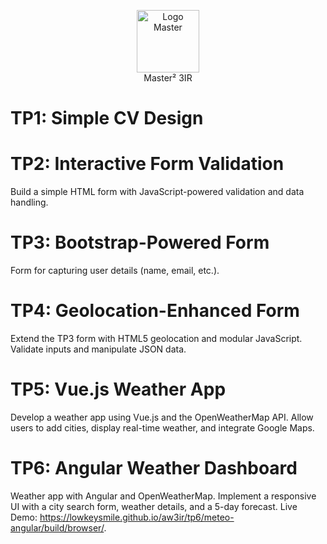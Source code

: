 
<p align="center">
  <a href="https://galilee.univ-paris13.fr/master/master-ingenierie-innovation-images-reseaux-m3ir/">
     <img src="https://github.com/bilelz/aw3ir/blob/main/galilee.png?raw=true" alt="Logo Master" width=100/>
  </a>  
  <br/>
 Master² 3IR

# TP1: Simple CV Design

# TP2: Interactive Form Validation
Build a simple HTML form with JavaScript-powered validation and data handling. 

# TP3: Bootstrap-Powered Form
Form for capturing user details (name, email, etc.).

# TP4: Geolocation-Enhanced Form
Extend the TP3 form with HTML5 geolocation and modular JavaScript. Validate inputs and manipulate JSON data.

# TP5: Vue.js Weather App
Develop a weather app using Vue.js and the OpenWeatherMap API. Allow users to add cities, display real-time weather, and integrate Google Maps.

# TP6: Angular Weather Dashboard
Weather app with Angular and OpenWeatherMap. Implement a responsive UI with a city search form, weather details, and a 5-day forecast. Live Demo: https://lowkeysmile.github.io/aw3ir/tp6/meteo-angular/build/browser/.

